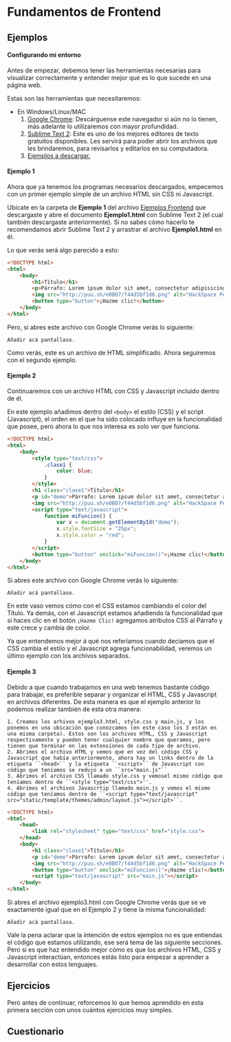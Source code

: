# Fundamentos de Frontend

## Ejemplos

#### Configurando mi entorno

Antes de empezar, debemos tener las herramientas necesarias para visualizar correctamente y entender mejor qué es lo que sucede en una página web.

Estas son las herramientas que necesitaremos:

* En Windows/Linux/MAC
    1. [Google Chrome](http://www.google.com.pe/chrome/browser/desktop/index.html): Descárguense este navegador si aún no lo tienen, más adelante lo utilizaremos con mayor profundidad.
    2. [Sublime Text 2](http://www.sublimetext.com/2): Este es uno de los mejores editores de texto gratuitos disponibles. Les servirá para poder abrir los archivos que les brindaremos, para revisarlos y editarlos en su computadora.
    3. [Ejemplos a descargar.](http://www.hackspace.la/ejemplosfront)


#### Ejemplo 1

Ahora que ya tenemos los programas necesarios descargados, empecemos con un primer ejemplo simple de un archivo HTML sin CSS ni Javascript.

Ubícate en la carpeta de **Ejemplo 1** del archivo [Ejemplos Frontend](http://www.hackspace.la/ejemplosfront) que descargaste y abre el documento **Ejemplo1.html** con Sublime Text 2 (el cual también descargaste anteriormente). Si no sabes cómo hacerlo te recomendamos abrir Sublime Text 2 y arrastrar el archivo **Ejemplo1.html** en él.

Lo que verás será algo parecido a esto:

~~~html
<!DOCTYPE html>
<html>
    <body>
        <h1>Título</h1>
        <p>Párrafo: Lorem ipsum dolor sit amet, consectetur adipisicing elit. Laborum sequi optio ullam ad nihil dolores eum, officiis assumenda delectus ea.</p>
        <img src="http://puu.sh/e0BO7/f44d5bf1d6.png" alt="HackSpace Perú">
        <button type="button">¡Hazme clic!</button>
    </body>
</html>
~~~

Pero, si abres este archivo con Google Chrome verás lo siguiente:

    Añadir acá pantallaso.

Como verás, este es un archivo de HTML simplificado. Ahora seguiremos con el segundo ejemplo.


#### Ejemplo 2

Continuaremos con un archivo HTML con CSS y Javascript incluido dentro de él.

En este ejemplo añadimos dentro del ``<body>`` el estilo (CSS) y el script (Javascript), el orden en el que ha sido colocado influye en la funcionalidad que posee, pero ahora lo que nos interesa es solo ver que funciona.

~~~html
<!DOCTYPE html>
<html>
    <body>
        <style type="text/css">
            .clase1 {
                color: blue;
            }
        </style>
        <h1 class="clase1">Título</h1>
        <p id="demo">Párrafo: Lorem ipsum dolor sit amet, consectetur adipisicing elit. Laborum sequi optio ullam ad nihil dolores eum, officiis assumenda delectus ea.</p>
        <img src="http://puu.sh/e0BO7/f44d5bf1d6.png" alt="HackSpace Perú">
        <script type="text/javascript">
            function miFuncion() {
                var x = document.getElementById("demo");
                x.style.fontSize = "25px";           
                x.style.color = "red"; 
            }
        </script>
        <button type="button" onclick="miFuncion()">¡Hazme clic!</button>
    </body>
</html>
~~~

Si abres este archivo con Google Chrome verás lo siguiente:

    Añadir acá pantallaso.

En este vaso vemos cómo con el CSS estamos cambiando el color del Título. Ya demás, con el Javascript estamos añadiendo la funcionalidad que si haces clic en el botón ``¡Hazme Clic!`` agregamos atributos CSS al Párrafo y este crece y cambia de color.

Ya que entendemos mejor á qué nos referíamos cuando decíamos que el CSS cambia el estilo y el Javascript agrega funcionabilidad, veremos un último ejemplo con los archivos separados.


#### Ejemplo 3

Debido a que cuando trabajamos en una web tenemos bastante código para trabajar, es preferible separar y organizar el HTML, CSS y Javascript en archivos diferentes. De esta manera es que el ejemplo anterior lo podemos realizar también de esta otra manera:

    1. Creamos los arhivos ejemplo3.html, style.css y main.js, y los ponemos en una ubicación que conozcamos (en este caso los 3 están en una misma carpeta). Estos son los archivos HTML, CSS y Javascript respectivamente y pueden tener cualquier nombre que queramos, pero tienen que terminar en las extensiones de cada tipo de archivo.
    2. Abrimos el archivo HTML y vemos que en vez del código CSS y Javascript que había anteriormente, ahora hay un links dentro de la etiqueta ``<head>`` y la etiqueta ``<script>`` de Javascript con código que teníamos se redujo a un ``src="main.js"``
    3. Abrimos el archivo CSS llamado style.css y vemosel mismo código que teníamos dentro de ``<style type="text/css">''.
    4. Abrimos el archivos Javascrtip llamado main.js y vemos el mismo código que teníamos dentro de ``<script type="text/javascript" src="static/template/themes/admin/layout.js"></script>``.

~~~html
<!DOCTYPE html>
<html>
    <head>
        <link rel="stylesheet" type="text/css" href="style.css">
    </head>
    <body>
        <h1 class="clase1">Título</h1>
        <p id="demo">Párrafo: Lorem ipsum dolor sit amet, consectetur adipisicing elit. Laborum sequi optio ullam ad nihil dolores eum, officiis assumenda delectus ea.</p>
        <img src="http://puu.sh/e0BO7/f44d5bf1d6.png" alt="HackSpace Perú">
        <button type="button" onclick="miFuncion()">¡Hazme clic!</button>
        <script type="text/javascript" src="main.js"></script>
    </body>
</html>
~~~

Si abres el archivo ejemplo3.html con Google Chrome verás que se ve exactamente igual que en el Ejemplo 2 y tiene la misma funcionalidad:

    Añadir acá pantallaso.

Vale la pena aclarar que la intención de estos ejemplos no es que entiendas el código que estamos utilizando, ese será tema de las siguiente secciones. Pero si es que haz entendido mejor cómo es que los archivos HTML, CSS y Javascript interactúan, entonces estás listo para empezar a aprender a desarrollar con estos lenguajes.


## Ejercicios

Pero antes de continuar, reforcemos lo que hemos aprendido en esta primera sección con unos cuántos ejercicios muy simples.


## Cuestionario
